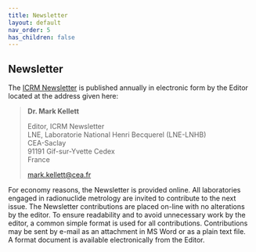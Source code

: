 ```yaml
---
title: Newsletter
layout: default
nav_order: 5
has_children: false
---
```


## Newsletter

The [ICRM
Newsletter](http://www.lnhb.fr/conferences-publications/icrm-newsletter/) is
published annually in electronic form by the Editor located at the address given
here:

> **Dr. Mark Kellett**
>
> Editor, ICRM Newsletter\
> LNE, Laboratorie National Henri Becquerel (LNE-LNHB)\
> CEA-Saclay\
> 91191 Gif-sur-Yvette Cedex\
> France
>
> [mark.kellett@cea.fr](mailto:mark.kellett@cea.fr)

For economy reasons, the Newsletter is provided online. All laboratories engaged
in radionuclide metrology are invited to contribute to the next issue. The
Newsletter contributions are placed on-line with no alterations by the editor.
To ensure readability and to avoid unnecessary work by the editor, a common
simple format is used for all contributions. Contributions may be sent by e-mail
as an attachment in MS Word or as a plain text file. A format document is
available electronically from the Editor.
